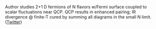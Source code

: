 
Author studies 2+1 D fermions of N flavors w/Fermi surface coupled to scalar fluctuations near QCP. QCP results in enhanced pairing; IR divergence @ finite-T cured by summing all diagrams in the small N limit. ([Twitter](https://twitter.com/JoshuahHeath/status/1314216896284295169))
